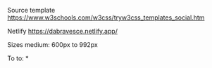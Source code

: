 Source template
https://www.w3schools.com/w3css/tryw3css_templates_social.htm

Netlify
https://dabravesce.netlify.app/

Sizes
medium: 600px to 992px

To to:
* 